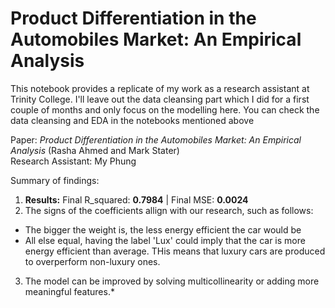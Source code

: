 # Product Differentiation in the Automobiles Market: An Empirical Analysis

This notebook provides a replicate of my work as a research assistant at Trinity College. I'll leave out the data cleansing part which I did for a first couple of months and only focus on the modelling here. 
You can check the data cleansing and EDA in the notebooks mentioned above

Paper: *Product Differentiation in the Automobiles Market: An Empirical Analysis* (Rasha Ahmed and Mark Stater) <br>
Research Assistant: My Phung

Summary of findings:

1. **Results:** Final R_squared: **0.7984** | Final MSE: **0.0024**
2. The signs of the coefficients allign with our research, such as follows:
 - The bigger the weight is, the less energy efficient the car would be
 - All else equal, having the label 'Lux' could imply that the car is more energy efficient than average. THis means that luxury cars are produced to overperform non-luxury ones.
3. The model can be improved by solving multicollinearity or adding more meaningful features.*

<center><img scr'https://github.com/Emmyphung/emmyphung.github.io/blob/master/images/Car_model_corrplot.png'/></center>
